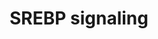---
annotations:
- id: PW:0000753
  parent: regulatory pathway
  type: Pathway Ontology
  value: sterol regulatory element-binding protein signaling pathway
- id: DOID:2487
  type: Disease Ontology
  value: obsolete hypercholesterolemia
- id: PW:0000753
  parent: regulatory pathway
  type: Pathway Ontology
  value: sterol regulatory element-binding protein signaling pathway
- id: PW:0000454
  parent: classic metabolic pathway
  type: Pathway Ontology
  value: cholesterol biosynthetic pathway
- id: CL:0000182
  parent: native cell
  type: Cell Type Ontology
  value: hepatocyte
- id: PW:0000029
  parent: classic metabolic pathway
  type: Pathway Ontology
  value: fatty acid biosynthetic pathway
authors:
- Mkutmon
- MaintBot
- Eweitz
description: 'Sterol regulatory element-binding proteins (SREBPs) are membrane-bound
  proteins that act as transcription factors. They regulate lipid, especially cholesterol,
  biosynthesis and uptake at a transcriptional level to maintain cellular lipid homeostasis.
  In addition, SREBP appears to be involved in a variety of other cellular processes.
  This pathway of SREBP focusses on the regulation of lipid metabolism by SREBP. The
  data on which this pathway is based, is derived from a variety of in vitro and in
  vivo studies using different species, including mouse, rat, hamster and human.  This
  pathway served as the basis for a review about SREBP that was published in Genes
  and Nutrition: [http://www.ncbi.nlm.nih.gov/pubmed/23516131 PubMed].'
last-edited: 2021-05-07
organisms:
- Bos taurus
redirect_from:
- /index.php/Pathway:WP3194
- /instance/WP3194
- /instance/WP3194_rr116414
revision: r116414
schema-jsonld:
- '@context': https://schema.org/
  '@id': https://wikipathways.github.io/pathways/WP3194.html
  '@type': Dataset
  creator:
    '@type': Organization
    name: WikiPathways
  description: 'Sterol regulatory element-binding proteins (SREBPs) are membrane-bound
    proteins that act as transcription factors. They regulate lipid, especially cholesterol,
    biosynthesis and uptake at a transcriptional level to maintain cellular lipid
    homeostasis. In addition, SREBP appears to be involved in a variety of other cellular
    processes. This pathway of SREBP focusses on the regulation of lipid metabolism
    by SREBP. The data on which this pathway is based, is derived from a variety of
    in vitro and in vivo studies using different species, including mouse, rat, hamster
    and human.  This pathway served as the basis for a review about SREBP that was
    published in Genes and Nutrition: [http://www.ncbi.nlm.nih.gov/pubmed/23516131
    PubMed].'
  keywords:
  - ACACA
  - ACLY
  - ACSS1
  - AKT1
  - AMFR
  - ATF6
  - CATHL3
  - CDK8
  - CREB1
  - CYP51A1
  - Cholesterol
  - DBI
  - FASN
  - FDFT1
  - FDPS
  - FGF21
  - GPAM
  - GSK3A
  - Glucose
  - Glutamine
  - HMGCR
  - HMGCS1
  - IDI1
  - INSIG1
  - INSIG2
  - KPNB1
  - LDLR
  - LPIN1
  - LPL
  - LSS
  - MBTPS1
  - MBTPS2
  - MDH1
  - MED15
  - MTOR
  - MVD
  - NFYA
  - NR1H2
  - Oxysterols
  - PIK3CA
  - PPARG
  - PPARGC1B
  - PRKAA1
  - PRKAA2
  - PRKAB1
  - PRKAB2
  - PRKACA
  - PRKAG1
  - PRKAG2
  - PRKAG3
  - PUFAs
  - RBP4
  - RNF139
  - SAR1A
  - SAR1B
  - SCAP
  - SCARB1
  - SCD
  - SEC13
  - SEC23A
  - SEC23B
  - SEC24A
  - SEC24B
  - SEC24C
  - SEC24D
  - SEC31A
  - SEC31B
  - SIRT1
  - SP1
  - SQLE
  - SREBF1
  - SREBF2
  - UFAs
  - YY1
  license: CC0
  name: SREBP signaling
seo: CreativeWork
title: SREBP signaling
wpid: WP3194
---